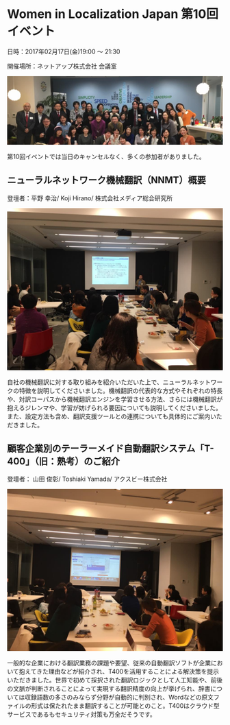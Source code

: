 # Women in Localization Japan 第10回イベント

日時：2017年02月17日(金)19:00 ～ 21:30

開催場所：ネットアップ株式会社 会議室

![image](./img/10_01.png)

第10回イベントでは当日のキャンセルなく、多くの参加者がありました。

## ニューラルネットワーク機械翻訳（NNMT）概要
登壇者：平野 幸治/ Koji Hirano/ 株式会社メディア総合研究所

![image](./img/10_02.png)

自社の機械翻訳に対する取り組みを紹介いただいた上で、ニューラルネットワークの特徴を説明してくださいました。機械翻訳の代表的な方式やそれぞれの特長や、対訳コーパスから機械翻訳エンジンを学習させる方法、さらには機械翻訳が抱えるジレンマや、学習が妨げられる要因についても説明してくださいました。また、設定方法も含め、翻訳支援ツールとの連携についても具体的にご案内いただきました。

## 顧客企業別のテーラーメイド自動翻訳システム「T-400」（旧：熟考）のご紹介

登壇者： 山田 俊彰/ Toshiaki Yamada/ アクスビー株式会社

![image](./img/10_03.png)

一般的な企業における翻訳業務の課題や要望、従来の自動翻訳ソフトが企業において抱えてきた理由などが紹介され、T400を活用することによる解決策を提示いただきました。世界で初めて採択された翻訳ロジックとして人工知能や、前後の文脈が判断されることによって実現する翻訳精度の向上が挙げられ、辞書については収録語数の多さのみならず分野が自動的に判別され、Wordなどの原文ファイルの形式は保たれたまま翻訳することが可能とのこと。T400はクラウド型サービスであるもセキュリティ対策も万全だそうです。
